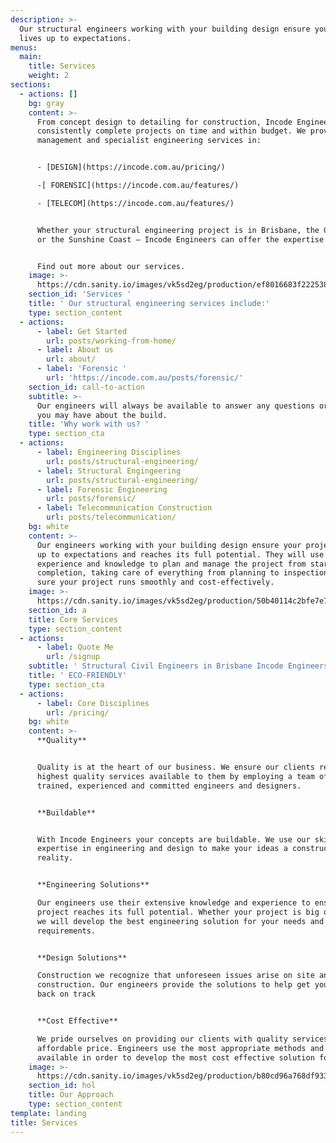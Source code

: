 ```yaml
---
description: >-
  Our structural engineers working with your building design ensure your project
  lives up to expectations.
menus:
  main:
    title: Services
    weight: 2
sections:
  - actions: []
    bg: gray
    content: >-
      From concept design to detailing for construction, Incode Engineers
      consistently complete projects on time and within budget. We provide
      management and specialist engineering services in:


      - [DESIGN](https://incode.com.au/pricing/)

      -[ FORENSIC](https://incode.com.au/features/)

      - [TELECOM](https://incode.com.au/features/)


      Whether your structural engineering project is in Brisbane, the Gold Coast
      or the Sunshine Coast – Incode Engineers can offer the expertise you need.


      Find out more about our services.
    image: >-
      https://cdn.sanity.io/images/vk5sd2eg/production/ef8016683f222538397e692b79f94b1035842951-500x500.gif
    section_id: 'Services '
    title: ' Our structural engineering services include:'
    type: section_content
  - actions:
      - label: Get Started
        url: posts/working-from-home/
      - label: About us
        url: about/
      - label: 'Forensic '
        url: 'https://incode.com.au/posts/forensic/'
    section_id: call-to-action
    subtitle: >-
      Our engineers will always be available to answer any questions or queries
      you may have about the build. 
    title: 'Why work with us? '
    type: section_cta
  - actions:
      - label: Engineering Disciplines
        url: posts/structural-engineering/
      - label: Structural Engingeering
        url: posts/structural-engineering/
      - label: Forensic Engineering
        url: posts/forensic/
      - label: Telecommunication Construction
        url: posts/telecommunication/
    bg: white
    content: >-
      Our engineers working with your building design ensure your project lives
      up to expectations and reaches its full potential. They will use their
      experience and knowledge to plan and manage the project from start to
      completion, taking care of everything from planning to inspections, making
      sure your project runs smoothly and cost-effectively.
    image: >-
      https://cdn.sanity.io/images/vk5sd2eg/production/50b40114c2bfe7e7795501a8a48938b0ae7b111c-800x600.gif
    section_id: a
    title: Core Services
    type: section_content
  - actions:
      - label: Quote Me
        url: /signup
    subtitle: ' Structural Civil Engineers in Brisbane Incode Engineers'
    title: ' ECO-FRIENDLY'
    type: section_cta
  - actions:
      - label: Core Disciplines
        url: /pricing/
    bg: white
    content: >-
      **Quality**


      Quality is at the heart of our business. We ensure our clients receive the
      highest quality services available to them by employing a team of highly
      trained, experienced and committed engineers and designers.


      **Buildable**


      With Incode Engineers your concepts are buildable. We use our skills and
      expertise in engineering and design to make your ideas a construction
      reality.


      **Engineering Solutions**

      Our engineers use their extensive knowledge and experience to ensure your
      project reaches its full potential. Whether your project is big or small,
      we will develop the best engineering solution for your needs and
      requirements.


      **Design Solutions**

      Construction we recognize that unforeseen issues arise on site and during
      construction. Our engineers provide the solutions to help get your project
      back on track 


      **Cost Effective**

      We pride ourselves on providing our clients with quality services at an
      affordable price. Engineers use the most appropriate methods and materials
      available in order to develop the most cost effective solution for you.
    image: >-
      https://cdn.sanity.io/images/vk5sd2eg/production/b80cd96a768df933b0daff54d6aa1b52f6b9ffde-800x600.gif
    section_id: hol
    title: Our Approach
    type: section_content
template: landing
title: Services
---
```

